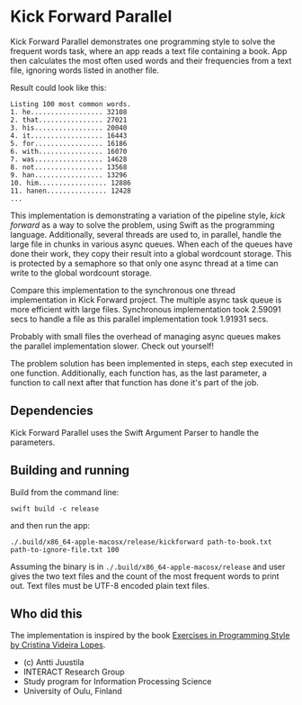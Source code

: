 # Kick Forward Parallel

Kick Forward Parallel demonstrates one programming style to solve the frequent words task, where
an app reads a text file containing a book. App then calculates the most often used words and their 
frequencies from a text file, ignoring words listed in another file. 

Result could look like this:

```console
Listing 100 most common words.
1. he.................. 32108
2. that................ 27021
3. his................. 20040
4. it.................. 16443
5. for................. 16186
6. with................ 16070
7. was................. 14628
8. not................. 13568
9. han................. 13296
10. him................. 12886
11. hanen............... 12428
...
```

This implementation is demonstrating a variation of the pipeline style, *kick forward* as a way to solve the problem, using Swift as the
programming language. Additionally, several threads are used to, in parallel, handle the large file in chunks in various async queues. When each of the queues have done their work, they copy their result into a global wordcount storage. This is protected by a semaphore so that only one async thread at a time can write to the global wordcount storage.

Compare this implementation to the synchronous one thread implementation in Kick Forward project. The multiple async task queue is more efficient with large files. Synchronous implementation took 2.59091 secs to handle a file as this parallel implementation took 1.91931 secs. 

Probably with small files the overhead of managing async queues makes the parallel implementation slower. Check out yourself!

The problem solution has been implemented in steps, each step executed in one function. Additionally, each function has, as the last parameter, a function to call next after that function has done it's part of the job.

## Dependencies

Kick Forward Parallel uses the Swift Argument Parser to handle the parameters.


## Building and running

Build from the command line:

```console
swift build -c release
```

and then run the app:

```console
./.build/x86_64-apple-macosx/release/kickforward path-to-book.txt path-to-ignore-file.txt 100 
```

Assuming the binary is in `./.build/x86_64-apple-macosx/release` and user gives the two text files
and the count of the most frequent words to print out. Text files must be UTF-8 encoded plain text files.


## Who did this

The implementation is inspired by the book [Exercises in Programming Style by Cristina Videira Lopes](https://www.routledge.com/Exercises-in-Programming-Style/Lopes/p/book/9780367350208).


* (c) Antti Juustila
* INTERACT Research Group
* Study program for Information Processing Science
* University of Oulu, Finland

